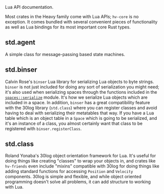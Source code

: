 Lua API documentation.

Most crates in the Heavy family come with Lua APIs; `hv-core` is no exception. It comes bundled with
several convenient pieces of functionality as well as Lua bindings for its most important core Rust
types.

## std.agent

A simple class for message-passing based state machines.

## std.binser

Calvin Rose's `binser` Lua library for serializing Lua objects to byte strings. `binser` is not just
included for doing any sort of serialization you might need; it's also used when serializing spaces
through the functions included in the [`spaces::serialize`](crate::spaces::serialize) module. It's
how we serialize Lua objects which are included in a space. In addition, `binser` has a great
compatibility feature with the 30log library (`std.class`) where you can register classes and avoid
having to deal with serializing their metatables that way. If you have a Lua table which is an
object table in a `Space` which is going to be serialized, and it's an instance of a class, you
almost certainly want that class to be registered with `binser.registerClass`.

## std.class

Roland Yonaba's 30log object orientation framework for Lua. It's useful for doing
things like creating "classes" to wrap your objects in, and crates like `hv-friends` even include
"mixins" compatible with 30log for doing things like adding standard functions for accessing
`Position` and `Velocity` components. 30log is simple and flexible, and while object oriented
programming doesn't solve all problems, it can add structure to working with Lua.

